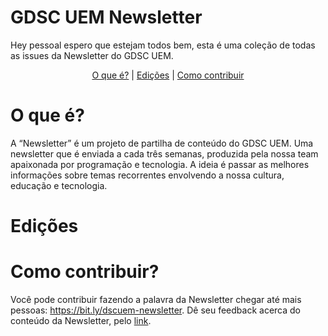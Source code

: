 # GDSC UEM Newsletter

Hey pessoal espero que estejam todos bem, esta é uma coleção de todas as issues da Newsletter do GDSC UEM.

<p align="center">
<a href="#o-que-é">O que é?</a> |
<a href="#edições">Edições</a> |
<a href="#como-contribuir">Como contribuir</a>
</p>

# O que é?
A “Newsletter” é um projeto de partilha de conteúdo do GDSC UEM. Uma newsletter que é enviada a cada três semanas, produzida pela nossa team apaixonada por programação e tecnologia. A ideia é passar as melhores informações sobre temas recorrentes envolvendo a nossa cultura, educação e tecnologia.

# Edições

# Como contribuir?
Você pode contribuir fazendo a palavra da Newsletter chegar até mais pessoas: https://bit.ly/dscuem-newsletter.
Dê seu feedback acerca do conteúdo da Newsletter, pelo [link](https://bit.ly/dscnewsletter-feedback).
